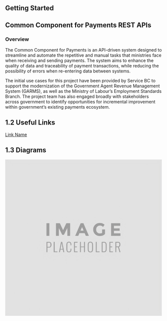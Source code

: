 ## Getting Started

## Common Component for Payments REST APIs

### Overview

The Common Component for Payments is an API-driven system designed to streamline and automate the repetitive and manual tasks that ministries face when receiving and sending payments. The system aims to enhance the quality of data and traceability of payment transactions, while reducing the possibility of errors when re-entering data between systems.

The initial use cases for this project have been provided by Service BC to support the modernization of the Government Agent Revenue Management System (GARMS), as well as the Ministry of Labour’s Employment Standards Branch. The project team has also engaged broadly with stakeholders across government to identify opportunities for incremental improvement within government’s existing payments ecosystem.

## 1.2 Useful Links

<a rel="noopener noreferrer" target="_blank" href="https://google.com">Link Name</a>

## 1.3 Diagrams

![Architecture Diagram](../images/placeholder.jpeg?raw=true "Architecture")
